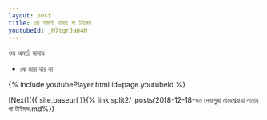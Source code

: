 ```yaml
---
layout: post
title: ওম অমর্ত্য নামায গা টাইমস
youtubeId: _M7tqrJaO4M
---
```

 
 
 ওম অমর্ত্য নামায  
 
 -  কে মারা যায় না 
 
  
 
  
 
 
 
 
 
 


{% include youtubePlayer.html id=page.youtubeId %}
 
[Next]({{ site.baseurl }}{% link  split2/_posts/2018-12-18-ওম দেবাসুরা মাহেশ্বরায়া নামায গা টাইমস.md%})
 
